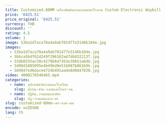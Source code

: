 ```yaml
---
title: Customized.80MM เครื่องพิมพ์ฉลากแบบพกพาโรงงาน Custom Electronic Waybill Label กาวการปรับแต่งเครื่องพิมพ์
price: '6425.51'
price_original: '6425.51'
currency: THB
discount: ''
rating: 4.5
volume: 1
image: S3ba1d7aca78a4a9ab701477e3146b184e.jpg
images:
  - S3ba1d7aca78a4a9ab701477e3146b184e.jpg
  - Sbbca5bdf62d249f296162ad7db832213T.jpg
  - S3db0255ac50c4279b847363e39651a6dU.jpg
  - Sd98d1885095e4b49bd9e51b087b861b9k.jpg
  - S69847ed6dace4724b491aade8d0d47838.jpg
video: 4000270546465.mp4
categories:
  - name: อุปกรณ์สำนักงานและโรงเรียน
    slug: ปกรณ-สำน-กงานและโรงเร-ยน
  - name: ปฏิทิน,วางแผนและบัตร
    slug: ปฏ-วางแผนและบ-ตร
slug: customized-80mm-เคร-องพ-มพ
encode: ooZDSN8
lang: th
---
```

  